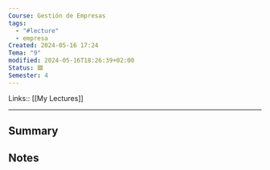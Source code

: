 ```yaml
---
Course: Gestión de Empresas
tags:
  - "#lecture"
  - empresa
Created: 2024-05-16 17:24
Tema: "9"
modified: 2024-05-16T18:26:39+02:00
Status: 🟥
Semester: 4
---
```

Links:: [[My Lectures]]
___

## Summary

## Notes

